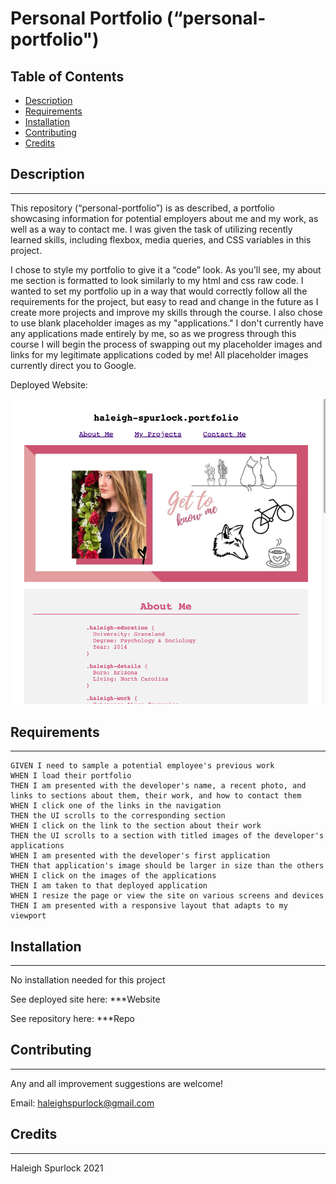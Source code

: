 # **Personal Portfolio (“personal-portfolio")**

## Table of Contents

* [Description](#description)
* [Requirements](#requirements)
* [Installation](#installation)
* [Contributing](#contributing)
* [Credits](#credits)

## Description
---
This repository (“personal-portfolio”) is as described, a portfolio showcasing information for potential employers about me and my work, as well as a way to contact me. I was given the task of utilizing recently learned skills, including flexbox, media queries, and CSS variables in this project. 

I chose to style my portfolio to give it a “code” look. As you’ll see, my about me section is formatted to look similarly to my html and css raw code. I wanted to set my portfolio up in a way that would correctly follow all the requirements for the project, but easy to read and change in the future as I create more projects and improve my skills through the course. I also chose to use blank placeholder images as my "applications." I don't currently have any applications made entirely by me, so as we progress through this course I will begin the process of swapping out my placeholder images and links for my legitimate applications coded by me! All placeholder images currently direct you to Google.

Deployed Website: 

![Personal-Portfolio](assets/website-snap.png)

## Requirements 
---
```
GIVEN I need to sample a potential employee's previous work
WHEN I load their portfolio
THEN I am presented with the developer's name, a recent photo, and links to sections about them, their work, and how to contact them
WHEN I click one of the links in the navigation
THEN the UI scrolls to the corresponding section
WHEN I click on the link to the section about their work
THEN the UI scrolls to a section with titled images of the developer's applications
WHEN I am presented with the developer's first application
THEN that application's image should be larger in size than the others
WHEN I click on the images of the applications
THEN I am taken to that deployed application
WHEN I resize the page or view the site on various screens and devices
THEN I am presented with a responsive layout that adapts to my viewport
```

## Installation
---
No installation needed for this project

See deployed site here: ***Website 

See repository here: ***Repo

## Contributing
---

Any and all improvement suggestions are welcome! 

Email: haleighspurlock@gmail.com

## Credits
---
Haleigh Spurlock 2021
